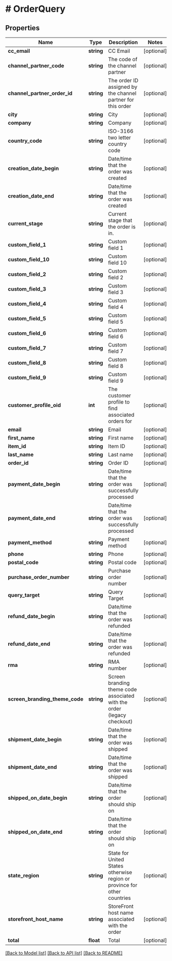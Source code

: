 # # OrderQuery

## Properties

Name | Type | Description | Notes
------------ | ------------- | ------------- | -------------
**cc_email** | **string** | CC Email | [optional]
**channel_partner_code** | **string** | The code of the channel partner | [optional]
**channel_partner_order_id** | **string** | The order ID assigned by the channel partner for this order | [optional]
**city** | **string** | City | [optional]
**company** | **string** | Company | [optional]
**country_code** | **string** | ISO-3166 two letter country code | [optional]
**creation_date_begin** | **string** | Date/time that the order was created | [optional]
**creation_date_end** | **string** | Date/time that the order was created | [optional]
**current_stage** | **string** | Current stage that the order is in. | [optional]
**custom_field_1** | **string** | Custom field 1 | [optional]
**custom_field_10** | **string** | Custom field 10 | [optional]
**custom_field_2** | **string** | Custom field 2 | [optional]
**custom_field_3** | **string** | Custom field 3 | [optional]
**custom_field_4** | **string** | Custom field 4 | [optional]
**custom_field_5** | **string** | Custom field 5 | [optional]
**custom_field_6** | **string** | Custom field 6 | [optional]
**custom_field_7** | **string** | Custom field 7 | [optional]
**custom_field_8** | **string** | Custom field 8 | [optional]
**custom_field_9** | **string** | Custom field 9 | [optional]
**customer_profile_oid** | **int** | The customer profile to find associated orders for | [optional]
**email** | **string** | Email | [optional]
**first_name** | **string** | First name | [optional]
**item_id** | **string** | Item ID | [optional]
**last_name** | **string** | Last name | [optional]
**order_id** | **string** | Order ID | [optional]
**payment_date_begin** | **string** | Date/time that the order was successfully processed | [optional]
**payment_date_end** | **string** | Date/time that the order was successfully processed | [optional]
**payment_method** | **string** | Payment method | [optional]
**phone** | **string** | Phone | [optional]
**postal_code** | **string** | Postal code | [optional]
**purchase_order_number** | **string** | Purchase order number | [optional]
**query_target** | **string** | Query Target | [optional]
**refund_date_begin** | **string** | Date/time that the order was refunded | [optional]
**refund_date_end** | **string** | Date/time that the order was refunded | [optional]
**rma** | **string** | RMA number | [optional]
**screen_branding_theme_code** | **string** | Screen branding theme code associated with the order (legacy checkout) | [optional]
**shipment_date_begin** | **string** | Date/time that the order was shipped | [optional]
**shipment_date_end** | **string** | Date/time that the order was shipped | [optional]
**shipped_on_date_begin** | **string** | Date/time that the order should ship on | [optional]
**shipped_on_date_end** | **string** | Date/time that the order should ship on | [optional]
**state_region** | **string** | State for United States otherwise region or province for other countries | [optional]
**storefront_host_name** | **string** | StoreFront host name associated with the order | [optional]
**total** | **float** | Total | [optional]

[[Back to Model list]](../../README.md#models) [[Back to API list]](../../README.md#endpoints) [[Back to README]](../../README.md)
